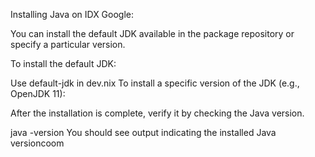 Installing Java on IDX Google:

You can install the default JDK available in the package repository or specify a particular version.

To install the default JDK:

Use default-jdk in dev.nix
To install a specific version of the JDK (e.g., OpenJDK 11):

After the installation is complete, verify it by checking the Java version.

java -version
You should see output indicating the installed Java versioncoom
